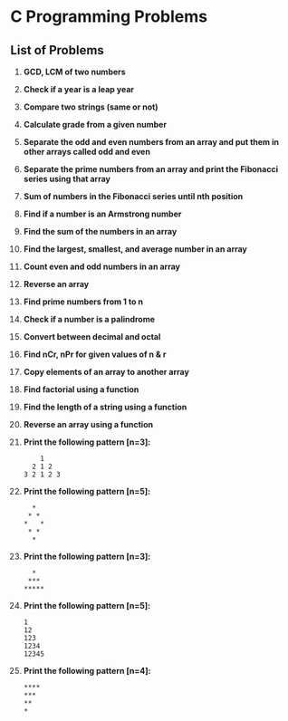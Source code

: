 # C Programming Problems

## List of Problems

1. **GCD, LCM of two numbers**
2. **Check if a year is a leap year**
3. **Compare two strings (same or not)**
4. **Calculate grade from a given number**
5. **Separate the odd and even numbers from an array and put them in other arrays called odd and even**
6. **Separate the prime numbers from an array and print the Fibonacci series using that array**
7. **Sum of numbers in the Fibonacci series until nth position**
8. **Find if a number is an Armstrong number**
9. **Find the sum of the numbers in an array**
10. **Find the largest, smallest, and average number in an array**
11. **Count even and odd numbers in an array**
12. **Reverse an array**
13. **Find prime numbers from 1 to n**
14. **Check if a number is a palindrome**
15. **Convert between decimal and octal**
16. **Find nCr, nPr for given values of n & r**
17. **Copy elements of an array to another array**
18. **Find factorial using a function**
19. **Find the length of a string using a function**
20. **Reverse an array using a function**
21. **Print the following pattern [n=3]:**

    ```
        1
      2 1 2
    3 2 1 2 3
    ```

22. **Print the following pattern [n=5]:**

    ```
      *
     * *
    *   *
     * *
      *
    ```

23. **Print the following pattern [n=3]:**

    ```
      *
     ***
    *****
    ```

24. **Print the following pattern [n=5]:**

    ```
    1
    12
    123
    1234
    12345
    ```

25. **Print the following pattern [n=4]:**

    ```
    ****
    ***
    **
    *
    ```
